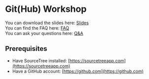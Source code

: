 # Git(Hub) Workshop
You can download the slides here: [Slides](./Slides.pptx)\
You can find the FAQ here: [FAQ](./FAQ.md)\
You can ask your questions here: [Q&A](https://github.com/XDoubleU/git-hub-workshop/discussions/categories/q-a)

## Prerequisites
- Have SourceTree installed: [https://sourcetreeapp.com](https://sourcetreeapp.com)
- Have a GitHub account: [https://github.com](https://github.com)
